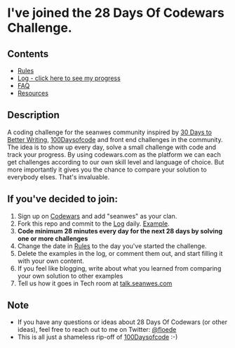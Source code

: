 # I've joined the 28 Days Of Codewars Challenge.

## Contents
* [Rules](rules.md)
* [Log - click here to see my progress](log.md)
* [FAQ](FAQ.md)
* [Resources](resources.md)

## Description
A coding challenge for the seanwes community inspired by [30 Days to Better Writing](https://seanwes.com/30-days-to-better-writing/), [100Daysofcode](https://github.com/Kallaway/100-days-of-code) and front end challenges in the community.
The idea is to show up every day, solve a small challenge with code and track your progress. 
By using codewars.com as the platform we can each get challenges according to our own skill level and language of choice. But more importantly it gives you the chance to compare your solution to everybody elses. That's invaluable.

## If you've decided to join:
1. Sign up on [Codewars](http://www.codewars.com/) and add "seanwes" as your clan.
2. Fork this repo and commit to the [Log](log.md) daily. [Example](https://github.com/Kallaway/100-days-kallaway-log).
3. **Code minimum 28 minutes every day for the next 28 days by solving one or more challenges**
4. Change the date in [Rules](rules.md) to the day you've started the challenge.
5. Delete the examples in the log, or comment them out, and start filling it with your own content.
6. If you feel like blogging, write about what you learned from comparing your own solution to other examples
7. Tell us how it goes in Tech room at [talk.seanwes.com](http://talk.seanwes.com)

## Note
* If you have any questions or ideas about 28 Days Of Codewars (or other ideas), feel free to reach out to me on Twitter: [@floede](https://twitter.com/floede)
* This is all just a shameless rip-off of [100Daysofcode](https://github.com/Kallaway/100-days-of-code) :-)
